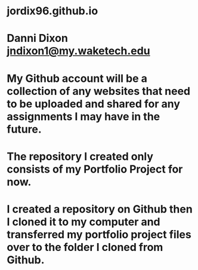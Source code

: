 # jordix96.github.io
# Danni Dixon jndixon1@my.waketech.edu
# My Github account will be a collection of any websites that need to be uploaded and shared for any assignments I may have in the future. 
# The repository I created only consists of my Portfolio Project for now. 
# I created a repository on Github then I cloned it to my computer and transferred my portfolio project files over to the folder I cloned from Github.
